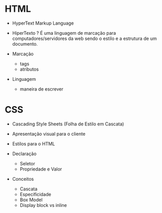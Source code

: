# HTML
  - HyperText Markup Language

  - HiperTexto ?
    É uma linguagem de marcação para computadores/servidores da web sendo o estilo e a estrutura de um documento.

  - Marcação
    - tags
    - atributos

  - Linguagem
    - maneira de escrever

# CSS
  - Cascading Style Sheets (Folha de Estilo em Cascata)
  - Apresentação visual para o cliente
  - Estilos para o HTML
  
  - Declaração
    - Seletor
    - Propriedade e Valor

  - Conceitos
    - Cascata
    - Especificidade
    - Box Model
    - Display block vs inline
